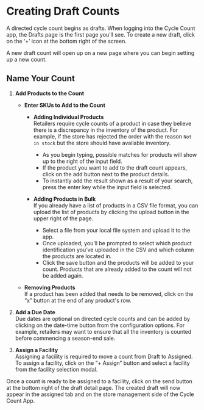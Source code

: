 # Creating Draft Counts

A directed cycle count begins as drafts. When logging into the Cycle Count app, the Drafts page is the first page you’ll see. To create a new draft, click on the ‘+’ icon at the bottom right of the screen.

A new draft count will open up on a new page where you can begin setting up a new count.

## Name Your Count

1. **Add Products to the Count**
   - **Enter SKUs to Add to the Count**
     - **Adding Individual Products**  
       Retailers require cycle counts of a product in case they believe there is a discrepancy in the inventory of the product. For example, if the store has rejected the order with the reason `Not in stock` but the store should have available inventory.
       - As you begin typing, possible matches for products will show up to the right of the input field.
       - If the product you want to add to the draft count appears, click on the add button next to the product details.
       - To instantly add the result shown as a result of your search, press the enter key while the input field is selected.

     - **Adding Products in Bulk**  
       If you already have a list of products in a CSV file format, you can upload the list of products by clicking the upload button in the upper right of the page.
       - Select a file from your local file system and upload it to the app.
       - Once uploaded, you’ll be prompted to select which product identification you’ve uploaded in the CSV and which column the products are located in.
       - Click the save button and the products will be added to your count. Products that are already added to the count will not be added again.

   - **Removing Products**  
     If a product has been added that needs to be removed, click on the “x” button at the end of any product's row.

2. **Add a Due Date**  
   Due dates are optional on directed cycle counts and can be added by clicking on the date-time button from the configuration options. For example, retailers may want to ensure that all the inventory is counted before commencing a season-end sale.

3. **Assign a Facility**  
   Assigning a facility is required to move a count from Draft to Assigned. To assign a facility, click on the “+ Assign” button and select a facility from the facility selection modal.

Once a count is ready to be assigned to a facility, click on the send button at the bottom right of the draft detail page. The created draft will now appear in the assigned tab and on the store management side of the Cycle Count App.
